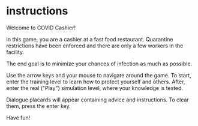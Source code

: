 # instructions
Welcome to COVID Cashier! 

In this game, you are a cashier at a fast food restaurant. Quarantine restrictions have been enforced and there are only a few workers in the facility. 

The end goal is to minimize your chances of infection as much as possible. 

Use the arrow keys and your mouse to navigate around the game. To start, enter the training level to learn how to protect yourself and others. After, enter the real ("Play") simulation level, where your knowledge is tested. 

Dialogue placards will appear containing advice and instructions. To clear them, press the enter key. 

Have fun! 
